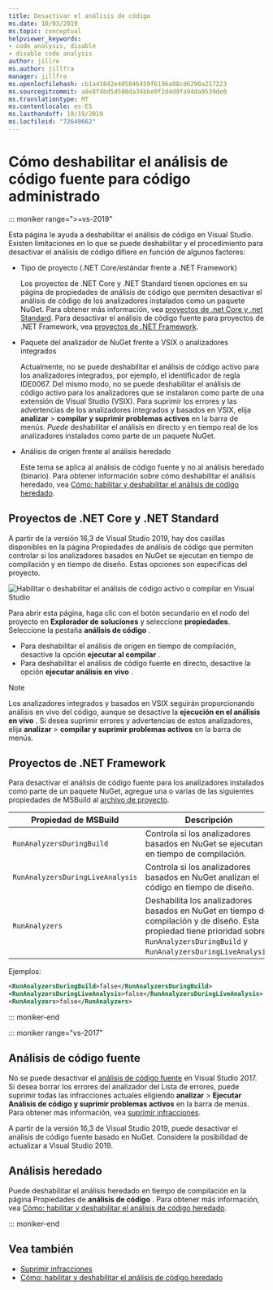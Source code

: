 ```yaml
---
title: Desactivar el análisis de código
ms.date: 10/03/2019
ms.topic: conceptual
helpviewer_keywords:
- code analysis, disable
- disable code analysis
author: jillre
ms.author: jillfra
manager: jillfra
ms.openlocfilehash: cb1a41642e405046459f6196a98cd6290a217223
ms.sourcegitcommit: a8e8f4bd5d508da34bbe9f2d4d9fa94da0539de0
ms.translationtype: MT
ms.contentlocale: es-ES
ms.lasthandoff: 10/19/2019
ms.locfileid: "72649662"
---
```

# <a name="how-to-disable-source-code-analysis-for-managed-code"></a>Cómo deshabilitar el análisis de código fuente para código administrado

::: moniker range=">=vs-2019"

Esta página le ayuda a deshabilitar el análisis de código en Visual Studio. Existen limitaciones en lo que se puede deshabilitar y el procedimiento para desactivar el análisis de código difiere en función de algunos factores:

- Tipo de proyecto (.NET Core/estándar frente a .NET Framework)

  Los proyectos de .NET Core y .NET Standard tienen opciones en su página de propiedades de análisis de código que permiten desactivar el análisis de código de los analizadores instalados como un paquete NuGet. Para obtener más información, vea [proyectos de .net Core y .net Standard](#net-core-and-net-standard-projects). Para desactivar el análisis de código fuente para proyectos de .NET Framework, vea [proyectos de .NET Framework](#net-framework-projects).

- Paquete del analizador de NuGet frente a VSIX o analizadores integrados

  Actualmente, no se puede deshabilitar el análisis de código activo para los analizadores integrados, por ejemplo, el identificador de regla IDE0067. Del mismo modo, no se puede deshabilitar el análisis de código activo para los analizadores que se instalaron como parte de una extensión de Visual Studio (VSIX). Para suprimir los errores y las advertencias de los analizadores integrados y basados en VSIX, elija **analizar**  > **compilar y suprimir problemas activos** en la barra de menús. *Puede* deshabilitar el análisis en directo y en tiempo real de los analizadores instalados como parte de un paquete NuGet.

- Análisis de origen frente al análisis heredado

  Este tema se aplica al análisis de código fuente y no al análisis heredado (binario). Para obtener información sobre cómo deshabilitar el análisis heredado, vea [Cómo: habilitar y deshabilitar el análisis de código heredado](how-to-enable-and-disable-automatic-code-analysis-for-managed-code.md).

## <a name="net-core-and-net-standard-projects"></a>Proyectos de .NET Core y .NET Standard

A partir de la versión 16,3 de Visual Studio 2019, hay dos casillas disponibles en la página Propiedades de análisis de código que permiten controlar si los analizadores basados en NuGet se ejecutan en tiempo de compilación y en tiempo de diseño. Estas opciones son específicas del proyecto.

![Habilitar o deshabilitar el análisis de código activo o compilar en Visual Studio](media/run-on-build-run-live-analysis.png)

Para abrir esta página, haga clic con el botón secundario en el nodo del proyecto en **Explorador de soluciones** y seleccione **propiedades**. Seleccione la pestaña **análisis de código** .

- Para deshabilitar el análisis de origen en tiempo de compilación, desactive la opción **ejecutar al compilar** .
- Para deshabilitar el análisis de código fuente en directo, desactive la opción **ejecutar análisis en vivo** .

> [!NOTE]
> Los analizadores integrados y basados en VSIX seguirán proporcionando análisis en vivo del código, aunque se desactive la **ejecución en el análisis en vivo** . Si desea suprimir errores y advertencias de estos analizadores, elija **analizar**  > **compilar y suprimir problemas activos** en la barra de menús.

## <a name="net-framework-projects"></a>Proyectos de .NET Framework

Para desactivar el análisis de código fuente para los analizadores instalados como parte de un paquete NuGet, agregue una o varias de las siguientes propiedades de MSBuild al [archivo de proyecto](../ide/solutions-and-projects-in-visual-studio.md#project-file).

| Propiedad de MSBuild | Descripción | Predeterminado |
| - | - | - |
| `RunAnalyzersDuringBuild` | Controla si los analizadores basados en NuGet se ejecutan en tiempo de compilación. | `true` |
| `RunAnalyzersDuringLiveAnalysis` | Controla si los analizadores basados en NuGet analizan el código en tiempo de diseño. | `true` |
| `RunAnalyzers` | Deshabilita los analizadores basados en NuGet en tiempo de compilación y de diseño. Esta propiedad tiene prioridad sobre `RunAnalyzersDuringBuild` y `RunAnalyzersDuringLiveAnalysis`. | `true` |

Ejemplos:

```xml
<RunAnalyzersDuringBuild>false</RunAnalyzersDuringBuild>
<RunAnalyzersDuringLiveAnalysis>false</RunAnalyzersDuringLiveAnalysis>
<RunAnalyzers>false</RunAnalyzers>
```

::: moniker-end

::: moniker range="vs-2017"

## <a name="source-analysis"></a>Análisis de código fuente

No se puede desactivar el [análisis de código fuente](roslyn-analyzers-overview.md) en Visual Studio 2017. Si desea borrar los errores del analizador del Lista de errores, puede suprimir todas las infracciones actuales eligiendo **analizar**  > **Ejecutar Análisis de código y suprimir problemas activos** en la barra de menús. Para obtener más información, vea [suprimir infracciones](use-roslyn-analyzers.md#suppress-violations).

A partir de la versión 16,3 de Visual Studio 2019, puede desactivar el análisis de código fuente basado en NuGet. Considere la posibilidad de actualizar a Visual Studio 2019.

## <a name="legacy-analysis"></a>Análisis heredado

Puede deshabilitar el análisis heredado en tiempo de compilación en la página Propiedades de **análisis de código** . Para obtener más información, vea [Cómo: habilitar y deshabilitar el análisis de código heredado](how-to-enable-and-disable-automatic-code-analysis-for-managed-code.md).

::: moniker-end

## <a name="see-also"></a>Vea también

- [Suprimir infracciones](use-roslyn-analyzers.md#suppress-violations)
- [Cómo: habilitar y deshabilitar el análisis de código heredado](how-to-enable-and-disable-automatic-code-analysis-for-managed-code.md)
